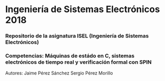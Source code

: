 # Ingeniería de Sistemas Electrónicos 2018
### Repositorio de la asignatura ISEL (Ingeniería de Sistemas Electrónicos)
### Competencias: Máquinas de estádo en C, sistemas electrónicos de tiempo real y verificación formal con SPIN

Autores:
Jaime Pérez Sánchez
Sergio Pérez Morillo

